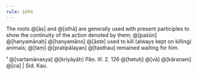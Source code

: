 ```yaml
---
rule: §894
---
```


The roots @[ās] and @[sthā] are generally used with present participles to show the continuity of the action denoted by them; @[paśūn] @[hanyamānaḥ] @[hanyamāno] @[āste] used to kill (always kept on killing) animals; @[taṃ] @[pratipālayan] @[tasthau] remained waiting for him.

¹ @[vartamānasya] @[kriyāyāḥ] Pāṇ. III. 2. 126 @[hetuḥ] @[vā] @[kāraṇaṃ] @[ca] | Sid. Kau.